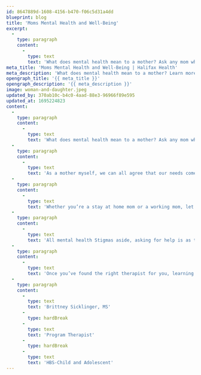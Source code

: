 ```yaml
---
id: 8647889d-1608-4156-b470-f06c5d31a4dd
blueprint: blog
title: 'Moms Mental Health and Well-Being'
excerpt:
  -
    type: paragraph
    content:
      -
        type: text
        text: 'What does mental health mean to a mother? Ask any mom what her daily worries consist of and she will, with no hesitation, spit out a list that probably includes her significant other, children, the family pet, bills, what to make for dinner, laundry, and trying to figure out the one thing she always feels like she is forgetting. What’s missing you ask…THE MOTHER!'
meta_title: 'Moms Mental Health and Well-Being | Halifax Health'
meta_description: 'What does mental health mean to a mother? Learn more in this informative blog.'
opengraph_title: '{{ meta_title }}'
opengraph_description: '{{ meta_description }}'
image: woman-and-daughter.jpeg
updated_by: 370ab10c-b4c0-4aad-88e3-96966f89e595
updated_at: 1695224823
content:
  -
    type: paragraph
    content:
      -
        type: text
        text: 'What does mental health mean to a mother? Ask any mom what her daily worries consist of and she will, with no hesitation, spit out a list that probably includes her significant other, children, the family pet, bills, what to make for dinner, laundry, and trying to figure out the one thing she always feels like she is forgetting. What’s missing you ask…THE MOTHER!'
  -
    type: paragraph
    content:
      -
        type: text
        text: 'As a mother myself, we can all agree that our needs come last, from getting our nails done, taking a shower in peace and maybe even shaving our legs, to our annual well-checks at the doctor. You can pick up any “guide to motherhood” or Google the world’s most random questions to make yourself feel better about some of the choices you make as parent, but when it comes down to it, there is no instruction manual.'
  -
    type: paragraph
    content:
      -
        type: text
        text: 'Whether you’re a stay at home mom or a working mom, let’s be real both have a constant job to do, your mental health matters. One day you wake up and your baby is graduating high school, you have no idea how time flew by that quick. The same goes at the end of the night when we get to kick off our shoes, peel off our workout leggings that haven’t seen the inside of a gym ever, and sit down for the first time since we rolled out of bed that morning. Struggling with mental health and actually seeking mental health services are two very different things. As the mother there is no one that sets up our insurance, calls the doctor’s office, or makes the appointments for us, it’s just another thing added to our never ending to do list.'
  -
    type: paragraph
    content:
      -
        type: text
        text: 'All mental health Stigmas aside, asking for help is as tough as getting a toddler to “come here” when there’s an unknown object in their mouth. Mental health counseling aka “talk therapy” is the first step. This begins with a therapist that fits your needs (yes you can ask for a different therapist if you don’t feel comfortable), consistency is key which means dedicating time every week for a 50-minute session, and being open and honest. Putting on my therapist hat now, we are there to give YOU the tools to work through and process various stages of your life, the good and bad, a therapist should never force you to sit through their session and will never beg you to show up weekly because that in itself is part of the “seeking help” process.'
  -
    type: paragraph
    content:
      -
        type: text
        text: 'Once you’ve found the right therapist for you, learning to unload your problems can feel like a whole lot of complaining because that’s probably what others have told you when you were trying to vent about something. However, this is your time to shine, its 50 uninterrupted minutes of talking about YOU, what YOU need, what YOU have been through, and what goals YOU aim to accomplish. Every good thing takes time, which goes for your own mental health as well. Just like those precious babies we raise it takes love, support, and whole lot of nurturing for them to grow, same goes for your own mental health!'
  -
    type: paragraph
    content:
      -
        type: text
        text: 'Brittney Sicklinger, MS'
      -
        type: hardBreak
      -
        type: text
        text: 'Program Therapist'
      -
        type: hardBreak
      -
        type: text
        text: 'HBS-Child and Adolescent'
---
```

